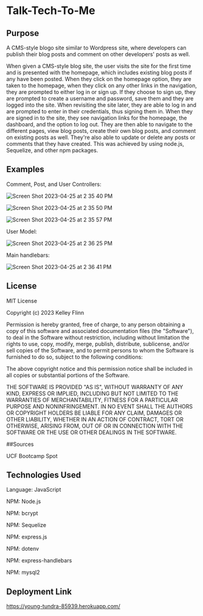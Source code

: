 # Talk-Tech-To-Me

## Purpose

A CMS-style blogo site similar to Wordpress site, where developers can publish their blog posts and comment on other developers' posts as well.

When given a CMS-style blog site, the user visits the site for the first time and is presented with the homepage, which includes existing blog posts if any have been posted. When they click on the homepage option, they are taken to the homepage, when they click on any other links in the navigation, they are prompted to either log in or sign up. If they choose to sign up, they are prompted to create a username and password, save them and they are logged into the site. When revisiting the site later, they are able to log in and are prompted to enter in their credentials, thus signing them in. When they are signed in to the site, they see navigation links for the homepage, the dashboard, and the option to log out. They are then able to navigate to the different pages, view blog posts, create their own blog posts, and comment on existing posts as well. They're also able to update or delete any posts or comments that they have created. This was achieved by using node.js, Sequelize, and other npm packages. 

## Examples

Comment, Post, and User Controllers:

![Screen Shot 2023-04-25 at 2 35 40 PM](https://user-images.githubusercontent.com/116764540/234370815-49b3e935-3531-4633-bd96-390bd8bf722a.png)

![Screen Shot 2023-04-25 at 2 35 50 PM](https://user-images.githubusercontent.com/116764540/234370826-9c66bc10-2bf1-4818-bc83-b7acb1117454.png)

![Screen Shot 2023-04-25 at 2 35 57 PM](https://user-images.githubusercontent.com/116764540/234370840-95ae51a1-8864-42cf-84d2-6bcd1d39359a.png)


User Model:

![Screen Shot 2023-04-25 at 2 36 25 PM](https://user-images.githubusercontent.com/116764540/234370960-3c0a3686-6467-42e1-9e4c-f4e3df3ae3a4.png)


Main handlebars:

![Screen Shot 2023-04-25 at 2 36 41 PM](https://user-images.githubusercontent.com/116764540/234371069-af3b082f-5e59-419c-9a6d-732ce9c1430e.png)


## License

MIT License

Copyright (c) 2023 Kelley Flinn

Permission is hereby granted, free of charge, to any person obtaining a copy
of this software and associated documentation files (the "Software"), to deal
in the Software without restriction, including without limitation the rights
to use, copy, modify, merge, publish, distribute, sublicense, and/or sell
copies of the Software, and to permit persons to whom the Software is
furnished to do so, subject to the following conditions:

The above copyright notice and this permission notice shall be included in all
copies or substantial portions of the Software.

THE SOFTWARE IS PROVIDED "AS IS", WITHOUT WARRANTY OF ANY KIND, EXPRESS OR
IMPLIED, INCLUDING BUT NOT LIMITED TO THE WARRANTIES OF MERCHANTABILITY,
FITNESS FOR A PARTICULAR PURPOSE AND NONINFRINGEMENT. IN NO EVENT SHALL THE
AUTHORS OR COPYRIGHT HOLDERS BE LIABLE FOR ANY CLAIM, DAMAGES OR OTHER
LIABILITY, WHETHER IN AN ACTION OF CONTRACT, TORT OR OTHERWISE, ARISING FROM,
OUT OF OR IN CONNECTION WITH THE SOFTWARE OR THE USE OR OTHER DEALINGS IN THE
SOFTWARE.

##Sources

UCF Bootcamp Spot

## Technologies Used

Language: JavaScript

NPM: Node.js

NPM: bcrypt

NPM: Sequelize

NPM: express.js

NPM: dotenv

NPM: express-handlebars

NPM: mysql2

## Deployment Link

https://young-tundra-85939.herokuapp.com/

